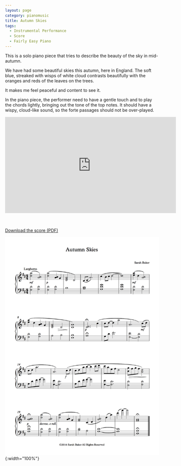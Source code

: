 ```yaml
---
layout: page
category: pianomusic
title: Autumn Skies
tags:
  - Instrumental Performance
  - Score
  - Fairly Easy Piano
---
```


This is a solo piano piece that tries to describe the beauty of the sky in mid-autumn. 

We have had some beautiful skies this autumn, here in England. The soft blue, streaked with wisps of white cloud contrasts beautifully with the oranges and reds of the leaves on the trees. 

It makes me feel peaceful and content to see it.

In the piano piece, the performer need to have a gentle touch and to play the chords lightly, bringing out the tone of the top notes. It should have a wispy, cloud-like sound, so the forte passages should not be over-played.

<iframe width="560" height="315" src="https://www.youtube.com/embed/pMVe40hvtYU" frameborder="0" allowfullscreen></iframe>

&nbsp;

[Download the score (PDF)](/public/files/autumnskies.pdf)

![Autumn Skies score example](/public/images/scores/autumnskies.jpg){:width="100%"}



